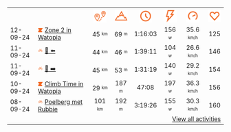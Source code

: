 <table>
    <tr>
        <th></th>
        <th></th>
        <th align="center"><img src="https://raw.githubusercontent.com/robiningelbrecht/strava-activities/master/public/distance.svg" width="30" alt="distance" title="distance"/></th>
        <th align="center"><img src="https://raw.githubusercontent.com/robiningelbrecht/strava-activities/master/public/elevation.svg" width="30" alt="elevation" title="elevation"/></th>
        <th align="center"><img src="https://raw.githubusercontent.com/robiningelbrecht/strava-activities/master/public/time.svg" width="30" alt="time" title="time"/></th>
        <th align="center"><img src="https://raw.githubusercontent.com/robiningelbrecht/strava-activities/master/public/average-watt.svg" width="30" alt="average watts" title="average watts"/></th>
        <th align="center"><img src="https://raw.githubusercontent.com/robiningelbrecht/strava-activities/master/public/average-speed.svg" width="30" alt="average speed" title="average speed"/></th>
        <th align="center"><img src="https://raw.githubusercontent.com/robiningelbrecht/strava-activities/master/public/heart-rate.svg" width="30" alt="average heart rate" title="average heart rate"/></th>
    </tr>
            <tr>
            <td>12-09-24</td>
            <td>
                                <img src="https://raw.githubusercontent.com/robiningelbrecht/strava-activities/master/public/activity-virtual-ride-zwift.svg" width="12" alt="Zone 2 in Watopia" title="Zone 2 in Watopia"/>
<a href="https://www.strava.com/activities/12393089592" title="Kcal: 680 | Gear: None ">Zone 2 in Watopia</a>
            </td>
            <td align="center">45 <sup><sub>km</sub></sup></td>
            <td align="center">69 <sup><sub>m</sub></sup></td>
            <td align="center">1:16:03</td>
            <td align="center">156 <sup><sub>w</sub></sup></td>
            <td align="center">35.6 <sup><sub>km/h</sub></sup></td>
            <td align="center">125</td>
        </tr>
            <tr>
            <td>11-09-24</td>
            <td>
                <img src="https://raw.githubusercontent.com/robiningelbrecht/strava-activities/master/public/activity-ride.svg" width="12" alt="💼 ⬅️" title="💼 ⬅️"/>
<a href="https://www.strava.com/activities/12384674966" title="Kcal: 1139 | Gear: None ">💼 ⬅️</a>
            </td>
            <td align="center">44 <sup><sub>km</sub></sup></td>
            <td align="center">46 <sup><sub>m</sub></sup></td>
            <td align="center">1:39:11</td>
            <td align="center">104 <sup><sub>w</sub></sup></td>
            <td align="center">26.6 <sup><sub>km/h</sub></sup></td>
            <td align="center">146</td>
        </tr>
            <tr>
            <td>11-09-24</td>
            <td>
                <img src="https://raw.githubusercontent.com/robiningelbrecht/strava-activities/master/public/activity-ride.svg" width="12" alt="💼 ➡️" title="💼 ➡️"/>
<a href="https://www.strava.com/activities/12380942413" title="Kcal: 1122 | Gear: None ">💼 ➡️</a>
            </td>
            <td align="center">45 <sup><sub>km</sub></sup></td>
            <td align="center">53 <sup><sub>m</sub></sup></td>
            <td align="center">1:31:19</td>
            <td align="center">140 <sup><sub>w</sub></sup></td>
            <td align="center">29.2 <sup><sub>km/h</sub></sup></td>
            <td align="center">154</td>
        </tr>
            <tr>
            <td>10-09-24</td>
            <td>
                                <img src="https://raw.githubusercontent.com/robiningelbrecht/strava-activities/master/public/activity-virtual-ride-zwift.svg" width="12" alt="Climb Time in Watopia" title="Climb Time in Watopia"/>
<a href="https://www.strava.com/activities/12377567836" title="Kcal: 531 | Gear: None ">Climb Time in Watopia</a>
            </td>
            <td align="center">29 <sup><sub>km</sub></sup></td>
            <td align="center">187 <sup><sub>m</sub></sup></td>
            <td align="center">47:08</td>
            <td align="center">197 <sup><sub>w</sub></sup></td>
            <td align="center">36.3 <sup><sub>km/h</sub></sup></td>
            <td align="center">156</td>
        </tr>
            <tr>
            <td>08-09-24</td>
            <td>
                <img src="https://raw.githubusercontent.com/robiningelbrecht/strava-activities/master/public/activity-ride.svg" width="12" alt="Poelberg met Rubbie" title="Poelberg met Rubbie"/>
<a href="https://www.strava.com/activities/12356702909" title="Kcal: 2654 | Gear: None ">Poelberg met Rubbie</a>
            </td>
            <td align="center">101 <sup><sub>km</sub></sup></td>
            <td align="center">192 <sup><sub>m</sub></sup></td>
            <td align="center">3:19:26</td>
            <td align="center">155 <sup><sub>w</sub></sup></td>
            <td align="center">30.3 <sup><sub>km/h</sub></sup></td>
            <td align="center">160</td>
        </tr>
                <tr>
            <td colspan="8" align="right"><a href="https://github.com/robiningelbrecht/strava-activities#activities">View all activities</a></td>
        </tr>
    </table>
